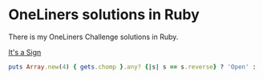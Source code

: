 # OneLiners solutions in Ruby

There is my OneLiners Challenge solutions in Ruby.

[It's a Sign](hard/its-a-sign)
```ruby
puts Array.new(4) { gets.chomp }.any? {|s| s == s.reverse} ? 'Open' : 'Trash'
```
